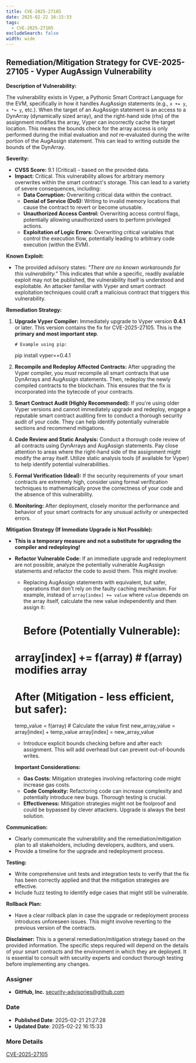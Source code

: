 ```yaml
---
title: CVE-2025-27105
date: 2025-02-22 16:15:33
tags:
  - CVE-2025-27105
excludeSearch: false
width: wide
---
```


## Remediation/Mitigation Strategy for CVE-2025-27105 - Vyper AugAssign Vulnerability

**Description of Vulnerability:**

The vulnerability exists in Vyper, a Pythonic Smart Contract Language for the EVM, specifically in how it handles AugAssign statements (e.g., `x += y`, `x *= y`, etc.). When the target of an AugAssign statement is an access to a DynArray (dynamically sized array), and the right-hand side (rhs) of the assignment modifies the array, Vyper can incorrectly cache the target location. This means the bounds check for the array access is only performed during the initial evaluation and *not* re-evaluated during the write portion of the AugAssign statement. This can lead to writing outside the bounds of the DynArray.

**Severity:**

*   **CVSS Score:** 9.1 (Critical) - based on the provided data.
*   **Impact:**  Critical.  This vulnerability allows for arbitrary memory overwrites within the smart contract's storage. This can lead to a variety of severe consequences, including:
    *   **Data Corruption:** Overwriting critical data within the contract.
    *   **Denial of Service (DoS):**  Writing to invalid memory locations that cause the contract to revert or become unusable.
    *   **Unauthorized Access Control:**  Overwriting access control flags, potentially allowing unauthorized users to perform privileged actions.
    *   **Exploitation of Logic Errors:**  Overwriting critical variables that control the execution flow, potentially leading to arbitrary code execution (within the EVM).

**Known Exploit:**

*   The provided advisory states: *"There are no known workarounds for this vulnerability."*  This indicates that while a specific, readily available exploit may not be published, the vulnerability itself is understood and exploitable.  An attacker familiar with Vyper and smart contract exploitation techniques could craft a malicious contract that triggers this vulnerability.

**Remediation Strategy:**

1.  **Upgrade Vyper Compiler:**  Immediately upgrade to Vyper version **0.4.1** or later. This version contains the fix for CVE-2025-27105. This is the **primary and most important step**.

        # Example using pip:
    pip install vyper==0.4.1
    
2.  **Recompile and Redeploy Affected Contracts:**  After upgrading the Vyper compiler, you *must* recompile all smart contracts that use DynArrays and AugAssign statements.  Then, redeploy the newly compiled contracts to the blockchain.  This ensures that the fix is incorporated into the bytecode of your contracts.

3.  **Smart Contract Audit (Highly Recommended):** If you're using older Vyper versions and cannot immediately upgrade and redeploy, engage a reputable smart contract auditing firm to conduct a thorough security audit of your code.  They can help identify potentially vulnerable sections and recommend mitigations.

4.  **Code Review and Static Analysis:** Conduct a thorough code review of all contracts using DynArrays and AugAssign statements.  Pay close attention to areas where the right-hand side of the assignment might modify the array itself.  Utilize static analysis tools (if available for Vyper) to help identify potential vulnerabilities.

5.  **Formal Verification (Ideal):** If the security requirements of your smart contracts are extremely high, consider using formal verification techniques to mathematically prove the correctness of your code and the absence of this vulnerability.

6.  **Monitoring:** After deployment, closely monitor the performance and behavior of your smart contracts for any unusual activity or unexpected errors.

**Mitigation Strategy (If Immediate Upgrade is Not Possible):**

*   **This is a temporary measure and not a substitute for upgrading the compiler and redeploying!**
*   **Refactor Vulnerable Code:** If an immediate upgrade and redeployment are not possible, analyze the potentially vulnerable AugAssign statements and refactor the code to avoid them.  This might involve:
    *   Replacing AugAssign statements with equivalent, but safer, operations that don't rely on the faulty caching mechanism.  For example, instead of `array[index] += value` where `value` depends on the array itself, calculate the new value independently and then assign it:

        # Before (Potentially Vulnerable):
    # array[index] += f(array)  # f(array) modifies array

    # After (Mitigation - less efficient, but safer):
    temp_value = f(array)  # Calculate the value first
    new_array_value = array[index] + temp_value
    array[index] = new_array_value
    
    *   Introduce explicit bounds checking before and after each assignment.  This will add overhead but can prevent out-of-bounds writes.

    **Important Considerations:**

    *   **Gas Costs:**  Mitigation strategies involving refactoring code might increase gas costs.
    *   **Code Complexity:**  Refactoring code can increase complexity and potentially introduce new bugs.  Thorough testing is crucial.
    *   **Effectiveness:**  Mitigation strategies might not be foolproof and could be bypassed by clever attackers.  Upgrade is always the best solution.

**Communication:**

*   Clearly communicate the vulnerability and the remediation/mitigation plan to all stakeholders, including developers, auditors, and users.
*   Provide a timeline for the upgrade and redeployment process.

**Testing:**

*   Write comprehensive unit tests and integration tests to verify that the fix has been correctly applied and that the mitigation strategies are effective.
*   Include fuzz testing to identify edge cases that might still be vulnerable.

**Rollback Plan:**

*   Have a clear rollback plan in case the upgrade or redeployment process introduces unforeseen issues.  This might involve reverting to the previous version of the contracts.

**Disclaimer:** This is a general remediation/mitigation strategy based on the provided information. The specific steps required will depend on the details of your smart contracts and the environment in which they are deployed. It is essential to consult with security experts and conduct thorough testing before implementing any changes.

### Assigner
- **GitHub, Inc.** <security-advisories@github.com>

### Date
- **Published Date**: 2025-02-21 21:27:28
- **Updated Date**: 2025-02-22 16:15:33

### More Details
[CVE-2025-27105](https://www.cvedetails.com/cve/CVE-2025-27105)
